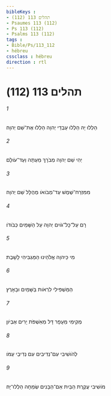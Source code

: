 ```yaml
---
bibleKeys : 
- תהלים 113 (112)
- Psaumes 113 (112)
- Ps 113 (112)
- Psalms 113 (112)
tags : 
- Bible/Ps/113_112
- hébreu
cssclass : hébreu
direction : rtl
---
```


# תהלים 113 (112)

###### 1
הַלְלוּ יָהּ הַלְלוּ עַבְדֵי יְהוָה הַלְלוּ אֶת־שֵׁם יְהוָה׃
###### 2
יְהִי שֵׁם יְהוָה מְבֹרָךְ מֵעַתָּה וְעַד־עֹולָם׃
###### 3
מִמִּזְרַח־שֶׁמֶשׁ עַד־מְבֹואֹו מְהֻלָּל שֵׁם יְהוָה׃
###### 4
רָם עַל־כָּל־גֹּויִם יְהוָה עַל הַשָּׁמַיִם כְּבֹודֹו׃
###### 5
מִי כַּיהוָה אֱלֹהֵינוּ הַמַּגְבִּיהִי לָשָׁבֶת׃
###### 6
הַמַּשְׁפִּילִי לִרְאֹות בַּשָּׁמַיִם וּבָאָרֶץ׃
###### 7
מְקִימִי מֵעָפָר דָּל מֵאַשְׁפֹּת יָרִים אֶבְיֹון׃
###### 8
לְהֹושִׁיבִי עִם־נְדִיבִים עִם נְדִיבֵי עַמֹּו׃
###### 9
מֹושִׁיבִי עֲקֶרֶת הַבַּיִת אֵם־הַבָּנִים שְׂמֵחָה הַלְלוּ־יָהּ׃
